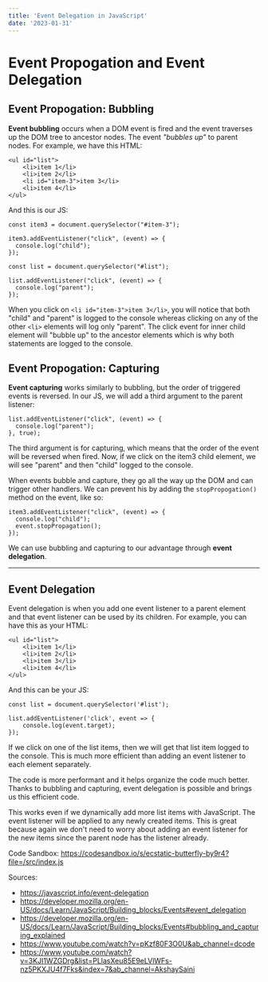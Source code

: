 ```yaml
---
title: 'Event Delegation in JavaScript'
date: '2023-01-31'
---
```


# Event Propogation and Event Delegation

## Event Propogation: Bubbling

**Event bubbling** occurs when a DOM event is fired and the event traverses up the DOM tree to ancestor nodes. The event *"bubbles up"* to parent nodes. For example, we have this HTML:

```
<ul id="list">
    <li>item 1</li>
    <li>item 2</li>
    <li id="item-3">item 3</li>
    <li>item 4</li>
</ul>
```
And this is our JS:

```
const item3 = document.querySelector("#item-3");

item3.addEventListener("click", (event) => {
  console.log("child");
});

const list = document.querySelector("#list");

list.addEventListener("click", (event) => {
  console.log("parent");
});

```


When you click on `<li id="item-3">item 3</li>`, you will notice that both "child" and "parent" is logged to the console whereas clicking on any of the other `<li>` elements will log only "parent". The click event for inner child element will "bubble up" to the ancestor elements which is why both statements are logged to the console.

## Event Propogation: Capturing

**Event capturing** works similarly to bubbling, but the order of triggered events is reversed. In our JS, we will add a third argument to the parent listener:

```
list.addEventListener("click", (event) => {
  console.log("parent");
}, true);
```

The third argument is for capturing, which means that the order of the event will be reversed when fired. Now, if we click on the item3 child element, we will see "parent" and then "child" logged to the console.

When events bubble and capture, they go all the way up the DOM and can trigger other handlers. We can prevent his by adding the `stopPropogation()` method on the event, like so:

```
item3.addEventListener("click", (event) => {
  console.log("child");
  event.stopPropagation();
});
```

We can use bubbling and capturing to our advantage through **event delegation**.


------------------
## Event Delegation
Event delegation is when you add one event listener to a parent element and that event listener can be used by its children. For example, you can have this as your HTML:

```
<ul id="list">
    <li>item 1</li>
    <li>item 2</li>
    <li>item 3</li>
    <li>item 4</li>
</ul>
```
And this can be your JS:

```
const list = document.querySelector('#list');

list.addEventListener('click', event => {
    console.log(event.target);
});

```

If we click on one of the list items, then we will get that list item logged to the console. This is much more efficient than adding an event listener to each element separately. 

The code is more performant and it helps organize the code much better. Thanks to bubbling and capturing, event delegation is possible and brings us this efficient code. 

This works even if we dynamically add more list items with JavaScript. The event listener will be applied to any newly created items. This is great because again we don't need to worry about adding an event listener for the new items since the parent node has the listener already. 


Code Sandbox: https://codesandbox.io/s/ecstatic-butterfly-by9r4?file=/src/index.js


Sources:
- https://javascript.info/event-delegation
- https://developer.mozilla.org/en-US/docs/Learn/JavaScript/Building_blocks/Events#event_delegation
- https://developer.mozilla.org/en-US/docs/Learn/JavaScript/Building_blocks/Events#bubbling_and_capturing_explained
- https://www.youtube.com/watch?v=pKzf80F3O0U&ab_channel=dcode
- https://www.youtube.com/watch?v=3KJI1WZGDrg&list=PLlasXeu85E9eLVlWFs-nz5PKXJU4f7Fks&index=7&ab_channel=AkshaySaini

